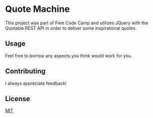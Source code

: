 # Quote Machine

This project was part of Free Code Camp and utilizes JQuery with the Quotable REST API in order to deliver some inspirational quotes.

## Usage

Feel free to borrow any aspects you think would work for you.

## Contributing

I always appreciate feedback!

## License
[MIT](https://choosealicense.com/licenses/mit/)